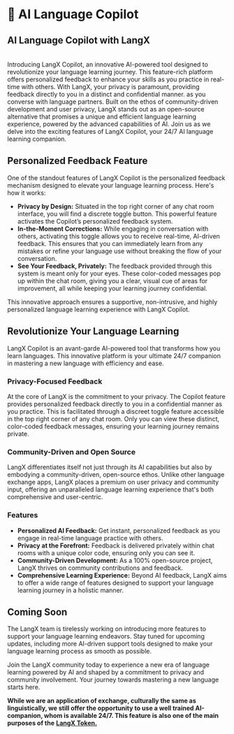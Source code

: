 # 🤖 AI Language Copilot

## AI Language Copilot with LangX

\
Introducing LangX Copilot, an innovative AI-powered tool designed to revolutionize your language learning journey. This feature-rich platform offers personalized feedback to enhance your skills as you practice in real-time with others. With LangX, your privacy is paramount, providing feedback directly to you in a distinct and confidential manner. as you converse with language partners. Built on the ethos of community-driven development and user privacy, LangX stands out as an open-source alternative that promises a unique and efficient language learning experience, powered by the advanced capabilities of AI. Join us as we delve into the exciting features of LangX Copilot, your 24/7 AI language learning companion.

## Personalized Feedback Feature

One of the standout features of LangX Copilot is the personalized feedback mechanism designed to elevate your language learning process. Here's how it works:

* **Privacy by Design:** Situated in the top right corner of any chat room interface, you will find a discrete toggle button. This powerful feature activates the Copilot’s personalized feedback system.
* **In-the-Moment Corrections:** While engaging in conversation with others, activating this toggle allows you to receive real-time, AI-driven feedback. This ensures that you can immediately learn from any mistakes or refine your language use without breaking the flow of your conversation.
* **See Your Feedback, Privately:** The feedback provided through this system is meant only for your eyes. These color-coded messages pop up within the chat room, giving you a clear, visual cue of areas for improvement, all while keeping your learning journey confidential.

This innovative approach ensures a supportive, non-intrusive, and highly personalized language learning experience with LangX Copilot.

## Revolutionize Your Language Learning

LangX Copilot is an avant-garde AI-powered tool that transforms how you learn languages. This innovative platform is your ultimate 24/7 companion in mastering a new language with efficiency and ease.

### Privacy-Focused Feedback

At the core of LangX is the commitment to your privacy. The Copilot feature provides personalized feedback directly to you in a confidential manner as you practice. This is facilitated through a discreet toggle feature accessible in the top right corner of any chat room. Only you can view these distinct, color-coded feedback messages, ensuring your learning journey remains private.

### Community-Driven and Open Source

LangX differentiates itself not just through its AI capabilities but also by embodying a community-driven, open-source ethos. Unlike other language exchange apps, LangX places a premium on user privacy and community input, offering an unparalleled language learning experience that's both comprehensive and user-centric.

### Features

* **Personalized AI Feedback:** Get instant, personalized feedback as you engage in real-time language practice with others.
* **Privacy at the Forefront:** Feedback is delivered privately within chat rooms with a unique color code, ensuring only you can see it.
* **Community-Driven Development:** As a 100% open-source project, LangX thrives on community contributions and feedback.
* **Comprehensive Learning Experience:** Beyond AI feedback, LangX aims to offer a wide range of features designed to support your language learning journey in a holistic manner.

## Coming Soon

The LangX team is tirelessly working on introducing more features to support your language learning endeavors. Stay tuned for upcoming updates, including more AI-driven support tools designed to make your language learning process as smooth as possible.

Join the LangX community today to experience a new era of language learning powered by AI and shaped by a commitment to privacy and community involvement. Your journey towards mastering a new language starts here.

**While we are an application of exchange, culturally the same as linguistically, we still offer the opportunity to use a well trained AI-companion, whom is available 24/7. This feature is also one of the main purposes of the** [**LangX Token.**](../langx-token/token/)

